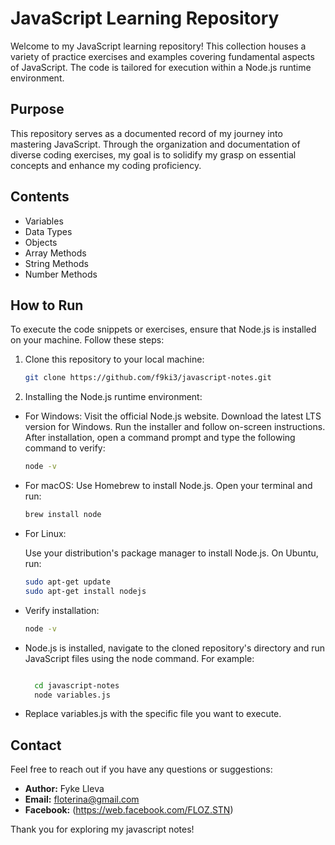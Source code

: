 # JavaScript Learning Repository

Welcome to my JavaScript learning repository! This collection houses a variety of practice exercises and examples covering fundamental aspects of JavaScript. The code is tailored for execution within a Node.js runtime environment.

## Purpose

This repository serves as a documented record of my journey into mastering JavaScript. Through the organization and documentation of diverse coding exercises, my goal is to solidify my grasp on essential concepts and enhance my coding proficiency.

## Contents

- Variables
- Data Types
- Objects
- Array Methods
- String Methods
- Number Methods

## How to Run

To execute the code snippets or exercises, ensure that Node.js is installed on your machine. Follow these steps:

1. Clone this repository to your local machine:

   ```bash
   git clone https://github.com/f9ki3/javascript-notes.git
   
2. Installing the Node.js runtime environment:

- For Windows:
        Visit the official Node.js website.
        Download the latest LTS version for Windows.
        Run the installer and follow on-screen instructions.
        After installation, open a command prompt and type the following command to verify:

  ```bash
  node -v

- For macOS:
      Use Homebrew to install Node.js. Open your terminal and run:
  ```bash
  brew install node

- For Linux:

    Use your distribution's package manager to install Node.js. On Ubuntu, run:

  ```bash
  sudo apt-get update
  sudo apt-get install nodejs

- Verify installation:
  ```bash
  node -v
  
- Node.js is installed, navigate to the cloned repository's directory and run JavaScript files using the node command. For example:

  ```bash

    cd javascript-notes
    node variables.js

- Replace variables.js with the specific file you want to execute.

## Contact

Feel free to reach out if you have any questions or suggestions:

- **Author:** Fyke Lleva
- **Email:** floterina@gmail.com
- **Facebook:** (https://web.facebook.com/FLOZ.STN)

Thank you for exploring my javascript notes!
